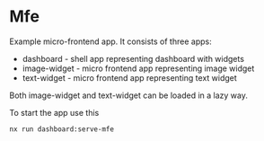 # Mfe

Example micro-frontend app. It consists of three apps:

- dashboard - shell app representing dashboard with widgets
- image-widget - micro frontend app representing image widget
- text-widget - micro frontend app representing text widget

Both image-widget and text-widget can be loaded in a lazy way.

To start the app use this

```
nx run dashboard:serve-mfe
```
